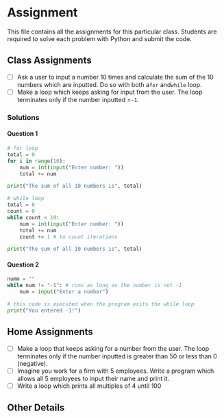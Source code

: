 # Assignment

This file contains all the assignments for this particular class. Students are required to solve each problem with Python and submit the code.

## Class Assignments

* [ ] Ask a user to input a number 10 times and calculate the sum of the 10 numbers which are inputted. Do so with both a``for`` and``while`` loop.
* [ ] Make a loop which keeps asking for input from the user. The loop terminates only if the number inputted =``-1``.

### Solutions

#### Question 1

```python
# for loop
total = 0
for i in range(10):
    num = int(input("Enter number: "))
    total += num

print("The sum of all 10 numbers is", total)

# while loop
total = 0
count = 0
while count < 10:
    num = int(input("Enter number: "))
    total += num
    count += 1 # to count iterations

print("The sum of all 10 numbers is", total)
```

#### Question 2

```python
numm = ""
while num != "-1": # runs as long as the number is not -1
    num = input("Enter a number")

# this code is executed when the program exits the while loop
print("You entered -1!")
```

## Home Assignments

* [ ] Make a loop that keeps asking for a number from the user. The loop terminates only if the number inputted is greater than 50 or less than 0 (negative).
* [ ] Imagine you work for a firm with 5 employees. Write a program which allows all 5 employees to input their name and print it.
* [ ] Write a loop which prints all multiples of 4 until 100

## Other Details
